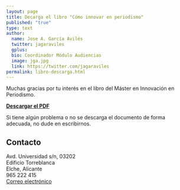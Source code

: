 ```yaml
---
layout: page
title: Decarga el libro "Cómo innovar en periodismo"
published: "true"
type: text
author:
  name: Jose A. García Avilés
  twitter: jagaraviles
  gplus:  
  bio: Coordinador Módulo Audiencias
  image: jga.jpg
  link: https://twitter.com/jagaraviles
permalink: libro-descarga.html
---
```

Muchas gracias por tu interés en el libro del Máster en Innovación en Periodismo.

[**Descargar el PDF**](http://mip.umh.es/libros/Libro_Como_Innovar_Periodismo_MIP.pdf)

Si tiene algún problema o no se descarga el documento de forma adecuada, no dude en escribirnos.

## Contacto

Avd. Universidad s/n, 03202  
Edificio Torreblanca  
Elche, Alicante  
965 222 415  
[Correo electrónico](mailto:mip@umh.es)